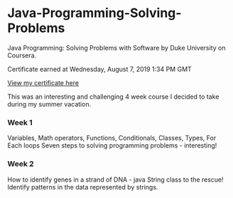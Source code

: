 # Java-Programming-Solving-Problems

Java Programming: Solving Problems with Software by Duke University on Coursera. 

Certificate earned at Wednesday, August 7, 2019 1:34 PM GMT


[View my certificate here](https://www.coursera.org/account/accomplishments/certificate/8BUNBJ7G8M3M)

This was an interesting and challenging 4 week course I decided to take during my summer vacation. 

### Week 1
Variables, Math operators, Functions, Conditionals, Classes, Types, For Each loops
Seven steps to solving programming problems - interesting!

### Week 2
How to identify genes in a strand of DNA - java String class to the rescue! 
Identify patterns in the data represented by strings.

